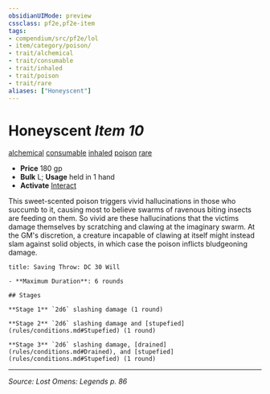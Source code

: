 ```yaml
---
obsidianUIMode: preview
cssclass: pf2e,pf2e-item
tags:
- compendium/src/pf2e/lol
- item/category/poison/
- trait/alchemical
- trait/consumable
- trait/inhaled
- trait/poison
- trait/rare
aliases: ["Honeyscent"]
---
```

# Honeyscent *Item 10*  
[alchemical](alchemical.md "Alchemical Item Trait")  [consumable](consumable.md "Consumable Item Trait")  [inhaled](inhaled.md "Inhaled Item Trait")  [poison](Reference/Rules/Traits/poison.md "Poison Effect Trait")  [rare](rare.md "Rare Rarity Trait")  

- **Price** 180 gp
- **Bulk** L; **Usage** held in 1 hand
- **Activate** [Interact](interact.md)

This sweet-scented poison triggers vivid hallucinations in those who succumb to it, causing most to believe swarms of ravenous biting insects are feeding on them. So vivid are these hallucinations that the victims damage themselves by scratching and clawing at the imaginary swarm. At the GM's discretion, a creature incapable of clawing at itself might instead slam against solid objects, in which case the poison inflicts bludgeoning damage.

```ad-inline-affliction
title: Saving Throw: DC 30 Will

- **Maximum Duration**: 6 rounds

## Stages

**Stage 1** `2d6` slashing damage (1 round)

**Stage 2** `2d6` slashing damage and [stupefied](rules/conditions.md#Stupefied) (1 round)

**Stage 3** `2d6` slashing damage, [drained](rules/conditions.md#Drained), and [stupefied](rules/conditions.md#Stupefied) (1 round)
```


---
*Source: Lost Omens: Legends p. 86*